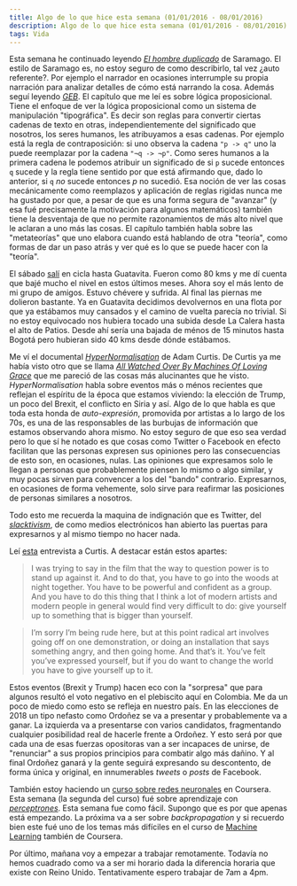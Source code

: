 ```yaml
---
title: Algo de lo que hice esta semana (01/01/2016 - 08/01/2016)
description: Algo de lo que hice esta semana (01/01/2016 - 08/01/2016)
tags: Vida
---
```


Esta semana he continuado leyendo [_El hombre duplicado_](https://en.wikipedia.org/wiki/The_Double_(Saramago_novel)) de Saramago. El estilo de Saramago es, no estoy seguro de como describirlo, tal vez ¿auto referente?. Por ejemplo el narrador en ocasiones interrumple su propia narración para analizar detalles de cómo está narrando la cosa.  Además seguí leyendo [_GEB_](https://en.wikipedia.org/wiki/G%C3%B6del,_Escher,_Bach). El capítulo que me leí es sobre lógica proposicional. Tiene el enfoque de ver la lógica proposicional como un sistema de manipulación "tipográfica". Es decir son reglas para convertir ciertas cadenas de texto en otras, independientemente del significado que nosotros, los seres humanos, les atribuyamos a esas cadenas. Por ejemplo está la regla de contraposición: si uno observa la cadena `"p -> q"` uno la puede reemplazar por la cadena `"¬q -> ¬p"`. Como seres humanos a la primera cadena le podemos atribuir un significado de si `p` sucede entonces `q` sucede y la regla tiene sentido por que está afirmando que, dado lo anterior, si `q` _no_ sucede entonces _p_ no sucedió. Esa noción de ver las cosas mecánicamente como reemplazos y aplicación de reglas rigidas nunca me ha gustado por que, a pesar de que es una forma segura de "avanzar" (y esa fué precisamente la motivación para algunos matemáticos) también tiene la desventaja de que no permite razonamientos de más alto nivel que le aclaran a uno más las cosas. El capítulo también habla sobre las "metateorías" que uno elabora cuando está hablando de otra "teoría", como formas de dar un paso atrás y ver qué es lo que se puede hacer con la "teoría".

El sábado [salí](https://www.strava.com/activities/824379304) en cicla hasta Guatavita. Fueron como 80 kms y me dí cuenta que bajé mucho el nivel en estos últimos meses. Ahora soy el más lento de mi grupo de amigos. Estuvo chévere y sufrida. Al final las piernas me dolieron bastante. Ya en Guatavita decidimos devolvernos en una flota por que ya estábamos muy cansados y el camino de vuelta parecía no trivial. Si no estoy equivocado nos hubiera tocado una subida desde La Calera hasta el alto de Patios. Desde ahí sería una bajada de ménos de 15 minutos hasta Bogotá pero hubieran sido 40 kms desde dónde estábamos.

Me ví el documental [_HyperNormalisation_](https://www.youtube.com/watch?v=-fny99f8amM) de Adam Curtis. De Curtis ya me había visto otro que se llama [_All Watched Over By Machines Of Loving Grace_](https://www.youtube.com/watch?v=OW-5cyE0ec8) que me pareció de las cosas más alucinantes que he visto. _HyperNormalisation_ habla sobre eventos más o ménos recientes que reflejan el espíritu de la época que estamos viviendo: la elección de Trump, un poco del Brexit, el conflicto en Siria y así. Algo de lo que habla es que toda esta honda de _auto-expresión_, promovida por artistas a lo largo de los 70s, es una de las responsables de las burbujas de información que estamos observando ahora mismo. No estoy seguro de que eso sea verdad pero lo que sí he notado es que cosas como Twitter o Facebook en efecto facilitan que las personas expresen sus opiniones pero las consecuencias de esto son, en ocasiones, nulas. Las opiniones que expresamos solo le llegan a personas que probablemente piensen lo mismo o algo similar, y muy pocas sirven para convencer a los del "bando" contrario. Expresarnos, en ocasiones de forma vehemente, solo sirve para reafirmar las posiciones de personas similares a nosotros. 

Todo esto me recuerda la maquina de indignación que es Twitter, del [_slacktivism_](https://en.wikipedia.org/wiki/Slacktivism), de como medios electrónicos han abierto las puertas para expresarnos y al mismo tiempo no hacer nada.

Leí [esta](http://www.artspace.com/magazine/interviews_features/qa/adam-curtis-hypernormalisation-interview-54468) entrevista a Curtis. A destacar están estos apartes:

> I was trying to say in the film that the way to question power is to stand up against it. And to do that, you have to go into the woods at night together. You have to be powerful and confident as a group. And you have to do this thing that I think a lot of modern artists and modern people in general would find very difficult to do: give yourself up to something that is bigger than yourself.

> I’m sorry I’m being rude here, but at this point radical art involves going off on one demonstration, or doing an installation that says something angry, and then going home. And that’s it. You’ve felt you’ve expressed yourself, but if you do want to change the world you have to give yourself up to it.

Estos eventos (Brexit y Trump) hacen eco con la "sorpresa" que para algunos resultó el voto negativo en el plebiscito aquí en Colombia. Me da un poco de miedo como esto se refleja en nuestro país. En las elecciones de 2018 un tipo nefasto como Ordoñez se va a presentar y probablemente va a ganar. La izquierda va a presentarse con varios candidatos, fragmentando cualquier posibilidad real de hacerle frente a Ordoñez. Y esto será por que cada una de esas fuerzas opositoras van a ser incapaces de unirse, de "renunciar" a sus propios principios para combatir algo más dañino. Y al final Ordoñez ganará y la gente seguirá expresando su descontento, de forma única y original, en innumerables _tweets_ o _posts_ de Facebook. 

También estoy haciendo un [curso sobre redes neuronales](https://www.coursera.org/learn/neural-networks/) en Coursera. Esta semana (la segunda del curso) fué sobre aprendizaje con [_perceptrones_](https://en.wikipedia.org/wiki/Perceptron). Esta semana fue como fácil. Supongo que es por que apenas está empezando. La próxima va a ser sobre _backpropagation_ y si recuerdo bien este fué uno de los temas más difíciles en el curso de [Machine Learning](https://www.coursera.org/learn/machine-learning) también de Coursera. 

Por último, mañana voy a empezar a trabajar remotamente. Todavía no hemos cuadrado como va a ser mi horario dada la diferencia horaria que existe con Reino Unido. Tentativamente espero trabajar de 7am a 4pm. 
